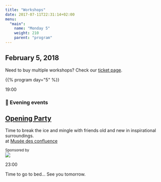 ```yaml
---
title: "Workshops"
date: 2017-07-11T22:31:14+02:00
menu:
  "main":
    name: "Monday 5"
    weight: 210
    parent: "program"
---
```

## February 5, 2018
Need to buy multiple workshops? Check our [ticket page](/tickets).

{{% program day="5" %}}

<div class="fullwidth spacer-t-b bg-purple text-white">
  <div class="container content spacer-t-b">
    <div class="program-list program-list-day program-evening">
      <div class="program-item-date program-item-milestone">
        <p>19:00</p>
      </div>
      <div class="program-item program-item-milestone program-item-full-line">
        <h3>🌙 Evening events</h3>
      </div>
      <div class="program-item-date">
      </div>
      <div class="program-item program-item-2-line">
        <h2><a href="#" class="text-white">Opening Party</a></h2><p>
          Time to break the ice and mingle with friends old and new in inspirational surroundings.<br>
          at <a href="#">Musée des confluence</a></p>
      </div>
      <div class="program-item">
        <small>Sponsored by</small><br>
        <img src="/img/logos/partner-Microsoft_w.svg" style="max-width:40vw;">
      </div>
      <div class="program-item-date program-item-milestone">
        <p>23:00</p>
      </div>
      <div class="program-item program-item-milestone program-item-full-line">
        <p>Time to go to bed… See you tomorrow.</p>
      </div>
    </div>
  </div>
</div>
